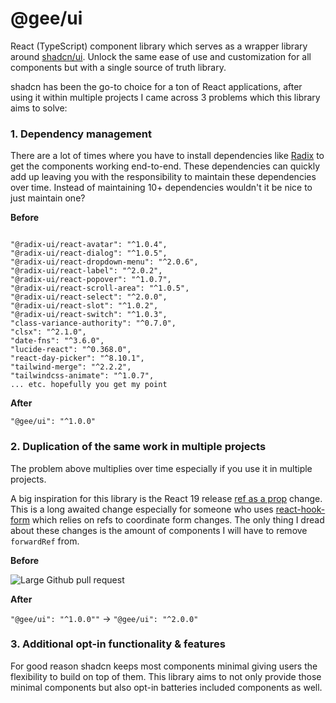 # @gee/ui

React (TypeScript) component library which serves as a wrapper library around [shadcn/ui](https://ui.shadcn.com/). Unlock the same ease of use and customization for all components but with a single source of truth library.

shadcn has been the go-to choice for a ton of React applications, after using it within multiple projects I came across 3 problems which this library aims to solve:

### 1. Dependency management

There are a lot of times where you have to install dependencies like [Radix](https://www.radix-ui.com/) to get the components working end-to-end. These dependencies can quickly add up leaving you with the responsibility to maintain these dependencies over time. Instead of maintaining 10+ dependencies wouldn't it be nice to just maintain one?

**Before**

```

"@radix-ui/react-avatar": "^1.0.4",
"@radix-ui/react-dialog": "^1.0.5",
"@radix-ui/react-dropdown-menu": "^2.0.6",
"@radix-ui/react-label": "^2.0.2",
"@radix-ui/react-popover": "^1.0.7",
"@radix-ui/react-scroll-area": "^1.0.5",
"@radix-ui/react-select": "^2.0.0",
"@radix-ui/react-slot": "^1.0.2",
"@radix-ui/react-switch": "^1.0.3",
"class-variance-authority": "^0.7.0",
"clsx": "^2.1.0",
"date-fns": "^3.6.0",
"lucide-react": "^0.368.0",
"react-day-picker": "^8.10.1",
"tailwind-merge": "^2.2.2",
"tailwindcss-animate": "^1.0.7",
... etc. hopefully you get my point

```

**After**

```
"@gee/ui": "^1.0.0"
```

### 2. Duplication of the same work in multiple projects

The problem above multiplies over time especially if you use it in multiple projects.

A big inspiration for this library is the React 19 release [ref as a prop](https://react.dev/blog/2024/04/25/react-19#ref-as-a-prop) change. This is a long awaited change especially for someone who uses [react-hook-form](https://react-hook-form.com/) which relies on refs to coordinate form changes. The only thing I dread about these changes is the amount of components I will have to remove `forwardRef` from.

**Before**

![Large Github pull request](https://res.cloudinary.com/michaelgee/image/upload/v1716049756/Screenshot_2024-05-18_at_12.29.00_PM_q8pf9h.png)

**After**

`"@gee/ui": "^1.0.0""` -> `"@gee/ui": "^2.0.0"`

### 3. Additional opt-in functionality & features

For good reason shadcn keeps most components minimal giving users the flexibility to build on top of them. This library aims to not only provide those minimal components but also opt-in batteries included components as well.
